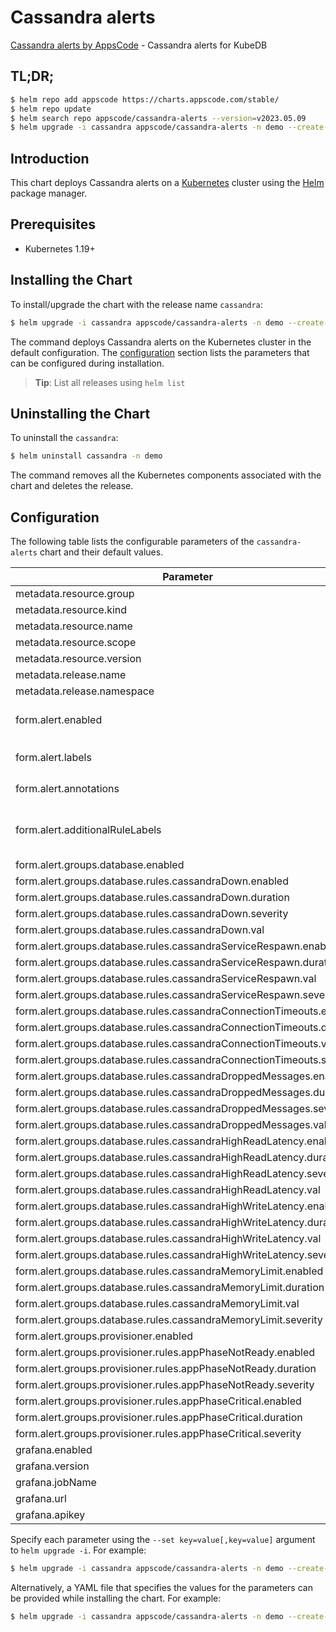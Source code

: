 # Cassandra alerts

[Cassandra alerts by AppsCode](https://github.com/appscode/alerts) - Cassandra alerts for KubeDB

## TL;DR;

```bash
$ helm repo add appscode https://charts.appscode.com/stable/
$ helm repo update
$ helm search repo appscode/cassandra-alerts --version=v2023.05.09
$ helm upgrade -i cassandra appscode/cassandra-alerts -n demo --create-namespace --version=v2023.05.09
```

## Introduction

This chart deploys Cassandra alerts on a [Kubernetes](http://kubernetes.io) cluster using the [Helm](https://helm.sh) package manager.

## Prerequisites

- Kubernetes 1.19+

## Installing the Chart

To install/upgrade the chart with the release name `cassandra`:

```bash
$ helm upgrade -i cassandra appscode/cassandra-alerts -n demo --create-namespace --version=v2023.05.09
```

The command deploys Cassandra alerts on the Kubernetes cluster in the default configuration. The [configuration](#configuration) section lists the parameters that can be configured during installation.

> **Tip**: List all releases using `helm list`

## Uninstalling the Chart

To uninstall the `cassandra`:

```bash
$ helm uninstall cassandra -n demo
```

The command removes all the Kubernetes components associated with the chart and deletes the release.

## Configuration

The following table lists the configurable parameters of the `cassandra-alerts` chart and their default values.

|                               Parameter                               |                  Description                  |                     Default                      |
|-----------------------------------------------------------------------|-----------------------------------------------|--------------------------------------------------|
| metadata.resource.group                                               |                                               | <code>kubedb.com</code>                          |
| metadata.resource.kind                                                |                                               | <code>Cassandra</code>                           |
| metadata.resource.name                                                |                                               | <code>cassandras</code>                          |
| metadata.resource.scope                                               |                                               | <code>Namespaced</code>                          |
| metadata.resource.version                                             |                                               | <code>v1</code>                                  |
| metadata.release.name                                                 |                                               | <code>""</code>                                  |
| metadata.release.namespace                                            |                                               | <code>""</code>                                  |
| form.alert.enabled                                                    | # Enable PrometheusRule alerts                | <code>warning</code>                             |
| form.alert.labels                                                     | # Labels for default rules                    | <code>{"release":"kube-prometheus-stack"}</code> |
| form.alert.annotations                                                | # Annotations for default rules               | <code>{}</code>                                  |
| form.alert.additionalRuleLabels                                       | # Additional labels for PrometheusRule alerts | <code>{}</code>                                  |
| form.alert.groups.database.enabled                                    |                                               | <code>warning</code>                             |
| form.alert.groups.database.rules.cassandraDown.enabled                |                                               | <code>true</code>                                |
| form.alert.groups.database.rules.cassandraDown.duration               |                                               | <code>"0m"</code>                                |
| form.alert.groups.database.rules.cassandraDown.severity               |                                               | <code>critical</code>                            |
| form.alert.groups.database.rules.cassandraDown.val                    |                                               | <code>1</code>                                   |
| form.alert.groups.database.rules.cassandraServiceRespawn.enabled      |                                               | <code>true</code>                                |
| form.alert.groups.database.rules.cassandraServiceRespawn.duration     |                                               | <code>"0m"</code>                                |
| form.alert.groups.database.rules.cassandraServiceRespawn.val          |                                               | <code>180</code>                                 |
| form.alert.groups.database.rules.cassandraServiceRespawn.severity     |                                               | <code>critical</code>                            |
| form.alert.groups.database.rules.cassandraConnectionTimeouts.enabled  |                                               | <code>true</code>                                |
| form.alert.groups.database.rules.cassandraConnectionTimeouts.duration |                                               | <code>"0m"</code>                                |
| form.alert.groups.database.rules.cassandraConnectionTimeouts.val      |                                               | <code>100</code>                                 |
| form.alert.groups.database.rules.cassandraConnectionTimeouts.severity |                                               | <code>warning</code>                             |
| form.alert.groups.database.rules.cassandraDroppedMessages.enabled     |                                               | <code>true</code>                                |
| form.alert.groups.database.rules.cassandraDroppedMessages.duration    |                                               | <code>"0m"</code>                                |
| form.alert.groups.database.rules.cassandraDroppedMessages.severity    |                                               | <code>warning</code>                             |
| form.alert.groups.database.rules.cassandraDroppedMessages.val         |                                               | <code>1</code>                                   |
| form.alert.groups.database.rules.cassandraHighReadLatency.enabled     |                                               | <code>true</code>                                |
| form.alert.groups.database.rules.cassandraHighReadLatency.duration    |                                               | <code>"0m"</code>                                |
| form.alert.groups.database.rules.cassandraHighReadLatency.severity    |                                               | <code>warning</code>                             |
| form.alert.groups.database.rules.cassandraHighReadLatency.val         |                                               | <code>7000</code>                                |
| form.alert.groups.database.rules.cassandraHighWriteLatency.enabled    |                                               | <code>true</code>                                |
| form.alert.groups.database.rules.cassandraHighWriteLatency.duration   |                                               | <code>"0m"</code>                                |
| form.alert.groups.database.rules.cassandraHighWriteLatency.val        |                                               | <code>7000</code>                                |
| form.alert.groups.database.rules.cassandraHighWriteLatency.severity   |                                               | <code>warning</code>                             |
| form.alert.groups.database.rules.cassandraMemoryLimit.enabled         |                                               | <code>true</code>                                |
| form.alert.groups.database.rules.cassandraMemoryLimit.duration        |                                               | <code>"0m"</code>                                |
| form.alert.groups.database.rules.cassandraMemoryLimit.val             |                                               | <code>33554432 # 32MB</code>                     |
| form.alert.groups.database.rules.cassandraMemoryLimit.severity        |                                               | <code>critical</code>                            |
| form.alert.groups.provisioner.enabled                                 |                                               | <code>warning</code>                             |
| form.alert.groups.provisioner.rules.appPhaseNotReady.enabled          |                                               | <code>true</code>                                |
| form.alert.groups.provisioner.rules.appPhaseNotReady.duration         |                                               | <code>"1m"</code>                                |
| form.alert.groups.provisioner.rules.appPhaseNotReady.severity         |                                               | <code>critical</code>                            |
| form.alert.groups.provisioner.rules.appPhaseCritical.enabled          |                                               | <code>true</code>                                |
| form.alert.groups.provisioner.rules.appPhaseCritical.duration         |                                               | <code>"5m"</code>                                |
| form.alert.groups.provisioner.rules.appPhaseCritical.severity         |                                               | <code>warning</code>                             |
| grafana.enabled                                                       |                                               | <code>false</code>                               |
| grafana.version                                                       |                                               | <code>7.5.5</code>                               |
| grafana.jobName                                                       |                                               | <code>kubedb-databases</code>                    |
| grafana.url                                                           |                                               | <code>""</code>                                  |
| grafana.apikey                                                        |                                               | <code>""</code>                                  |


Specify each parameter using the `--set key=value[,key=value]` argument to `helm upgrade -i`. For example:

```bash
$ helm upgrade -i cassandra appscode/cassandra-alerts -n demo --create-namespace --version=v2023.05.09 --set metadata.resource.group=kubedb.com
```

Alternatively, a YAML file that specifies the values for the parameters can be provided while
installing the chart. For example:

```bash
$ helm upgrade -i cassandra appscode/cassandra-alerts -n demo --create-namespace --version=v2023.05.09 --values values.yaml
```
